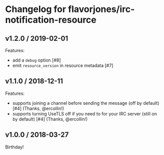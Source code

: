# Changelog for flavorjones/irc-notification-resource

## v1.2.0 / 2019-02-01

Features:

* add a `debug` option [#8]
* emit `resource_version` in resource metadata [#7]


## v1.1.0 / 2018-12-11

Features:

* supports joining a channel before sending the message (off by default) [#4] (Thanks, @ercollin!)
* supports turning UseTLS off if you need to for your IRC server (still on by default) [#4] (Thanks, @ercollin!)


## v1.0.0 / 2018-03-27

Birthday!
